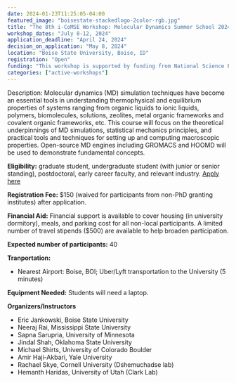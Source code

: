 ```yaml
---
date: 2024-01-23T11:25:05-04:00
featured_image: "boisestate-stackedlogo-2color-rgb.jpg"
title: "The 8th i-CoMSE Workshop: Molecular Dynamics Summer School 2024"
workshop_dates: "July 8-12, 2024"
application_deadline: "April 24, 2024"
decision_on_application: "May 8, 2024"
location: "Boise State University, Boise, ID"
registration: "Open"
funding: "This workshop is supported by funding from National Science Foundation"
categories: ["active-workshops"]
---
```

Description: Molecular dynamics (MD) simulation techniques have become an essential tools in understanding thermophysical and equilibrium properties of systems ranging from organic liquids to ionic liquids, polymers, biomolecules, solutions, zeolites, metal organic frameworks and covalent organic frameworks, etc. This course will focus on the theoretical underpinnings of MD simulations, statistical mechanics principles, and practical tools and techniques for setting up and computing macroscopic properties. Open-source MD engines including GROMACS and HOOMD will be used to demonstrate fundamental concepts. 

**Eligibility:** graduate student, undergraduate student (with junior or senior standing), postdoctoral, early career faculty, and relevant industry. [Apply here](https://docs.google.com/forms/d/e/1FAIpQLSesJ3zDBRbfYO_Sl7GXFlPP1ZW_26_xmtV7zyi86bgiFjlqWw/viewform)

**Registration Fee:** $150 (waived for participants from non-PhD granting institutes) after application.

**Financial Aid:** Financial support is available to cover housing (in university dormitory), meals, and parking cost for all non-local participants. A limited number of travel stipends ($500) are available to help broaden participation.

**Expected number of participants:** 40

**Tranportation:**
 * Nearest Airport: Boise, BOI; Uber/Lyft transportation to the University (5 minutes)

**Equipment Needed:** Students will need a laptop.

**Organizers/Instructors**
 - Eric Jankowski, Boise State University
 - Neeraj Rai, Mississippi State University
 - Sapna Sarupria, University of Minnesota
 - Jindal Shah, Oklahoma State University
 - Michael Shirts, University of Colorado Boulder
 - Amir Haji-Akbari, Yale University
 - Rachael Skye, Cornell University (Dshemuchadse lab)
 - Hemanth Haridas, University of Utah (Clark Lab) 
